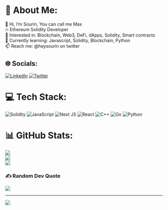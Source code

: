 # 💫 About Me:
👋 Hi, I’m Sourin, You can call me Max<br>🔥 Ethereum Solidity Developer<br>👀 Interested in: Blockchain, Web3, DeFi, dApps, Solidity, Smart contracts<br>🌱 Currently learning: Javascript, Solidity, Blockchain, Python<br>📫 Reach me: @heysourin on twitter


## 🌐 Socials:
[![LinkedIn](https://img.shields.io/badge/LinkedIn-%230077B5.svg?logo=linkedin&logoColor=white)](https://linkedin.com/in/heysourin) [![Twitter](https://img.shields.io/badge/Twitter-%231DA1F2.svg?logo=Twitter&logoColor=white)](https://twitter.com/heysourin) 

# 💻 Tech Stack:
![Solidity](https://img.shields.io/badge/Solidity-%23363636.svg?style=for-the-badge&logo=solidity&logoColor=white) ![JavaScript](https://img.shields.io/badge/javascript-%23323330.svg?style=for-the-badge&logo=javascript&logoColor=%23F7DF1E) ![Next JS](https://img.shields.io/badge/Next-black?style=for-the-badge&logo=next.js&logoColor=white) ![React](https://img.shields.io/badge/react-%2320232a.svg?style=for-the-badge&logo=react&logoColor=%2361DAFB) ![C++](https://img.shields.io/badge/c++-%2300599C.svg?style=for-the-badge&logo=c%2B%2B&logoColor=white) ![Go](https://img.shields.io/badge/go-%2300ADD8.svg?style=for-the-badge&logo=go&logoColor=white) ![Python](https://img.shields.io/badge/python-3670A0?style=for-the-badge&logo=python&logoColor=ffdd54)
# 📊 GitHub Stats:
![](https://github-readme-stats.vercel.app/api?username=heysourin&theme=dark&hide_border=false&include_all_commits=true&count_private=false)<br/>
![](https://github-readme-streak-stats.herokuapp.com/?user=heysourin&theme=dark&hide_border=false)<br/>
![](https://github-readme-stats.vercel.app/api/top-langs/?username=heysourin&theme=dark&hide_border=false&include_all_commits=true&count_private=false&layout=compact)

### ✍️ Random Dev Quote
![](https://quotes-github-readme.vercel.app/api?type=horizontal&theme=radical)

---
[![](https://visitcount.itsvg.in/api?id=heysourin&icon=0&color=1)](https://visitcount.itsvg.in)

<!-- Proudly created with GPRM ( https://gprm.itsvg.in ) -->
